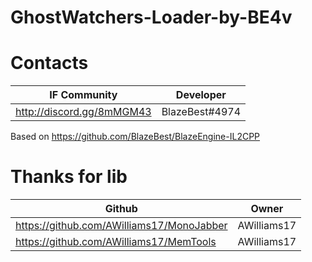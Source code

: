# GhostWatchers-Loader-by-BE4v

# Contacts
| IF Community | Developer |
|----------------|:-----------:|
| http://discord.gg/8mMGM43 | BlazeBest#4974 |

Based on https://github.com/BlazeBest/BlazeEngine-IL2CPP

# Thanks for lib
| Github | Owner |
|----------------|:-----------:|
| https://github.com/AWilliams17/MonoJabber | AWilliams17 |
| https://github.com/AWilliams17/MemTools | AWilliams17 |
